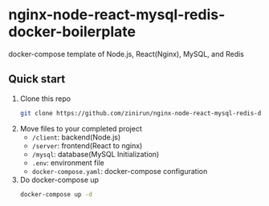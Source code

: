 # nginx-node-react-mysql-redis-docker-boilerplate
 docker-compose template of Node.js, React(Nginx), MySQL, and Redis

## Quick start
1. Clone this repo
    ```bash
    git clone https://github.com/zinirun/nginx-node-react-mysql-redis-docker-boilerplate.git
    ```
2. Move files to your completed project
   - `/client`: backend(Node.js)
   - `/server`: frontend(React to nginx)
   - `/mysql`: database(MySQL Initialization)
   - `.env`: environment file
   - `docker-compose.yaml`: docker-compose configuration
3. Do docker-compose up
   ```bash
   docker-compose up -d
   ```